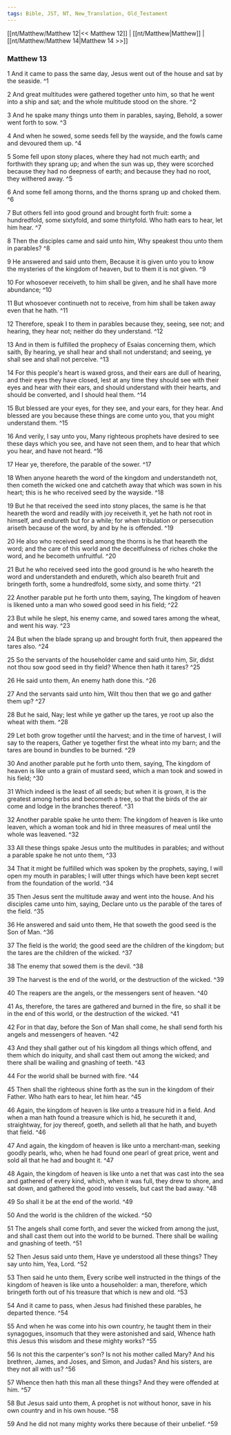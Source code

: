 ```yaml
---
tags: Bible, JST, NT, New_Translation, Old_Testament
---
```


[[nt/Matthew/Matthew 12|<< Matthew 12]] | [[nt/Matthew|Matthew]] | [[nt/Matthew/Matthew 14|Matthew 14 >>]]

### Matthew 13

1 And it came to pass the same day, Jesus went out of the house and sat by the seaside.  ^1

2 And great multitudes were gathered together unto him, so that he went into a ship and sat; and the whole multitude stood on the shore.  ^2

3 And he spake many things unto them in parables, saying, Behold, a sower went forth to sow.  ^3

4 And when he sowed, some seeds fell by the wayside, and the fowls came and devoured them up.  ^4

5 Some fell upon stony places, where they had not much earth; and forthwith they sprang up; and when the sun was up, they were scorched because they had no deepness of earth; and because they had no root, they withered away.  ^5

6 And some fell among thorns, and the thorns sprang up and choked them.  ^6

7 But others fell into good ground and brought forth fruit: some a hundredfold, some sixtyfold, and some thirtyfold. Who hath ears to hear, let him hear.  ^7

8 Then the disciples came and said unto him, Why speakest thou unto them in parables?  ^8

9 He answered and said unto them, Because it is given unto you to know the mysteries of the kingdom of heaven, but to them it is not given.  ^9

10 For whosoever receiveth, to him shall be given, and he shall have more abundance;  ^10

11 But whosoever continueth not to receive, from him shall be taken away even that he hath.  ^11

12 Therefore, speak I to them in parables because they, seeing, see not; and hearing, they hear not; neither do they understand.  ^12

13 And in them is fulfilled the prophecy of Esaias concerning them, which saith, By hearing, ye shall hear and shall not understand; and seeing, ye shall see and shall not perceive.  ^13

14 For this people\'s heart is waxed gross, and their ears are dull of hearing, and their eyes they have closed, lest at any time they should see with their eyes and hear with their ears, and should understand with their hearts, and should be converted, and I should heal them.  ^14

15 But blessed are your eyes, for they see, and your ears, for they hear. And blessed are you because these things are come unto you, that you might understand them.  ^15

16 And verily, I say unto you, Many righteous prophets have desired to see these days which you see, and have not seen them, and to hear that which you hear, and have not heard.  ^16

17 Hear ye, therefore, the parable of the sower.  ^17

18 When anyone heareth the word of the kingdom and understandeth not, then cometh the wicked one and catcheth away that which was sown in his heart; this is he who received seed by the wayside.  ^18

19 But he that received the seed into stony places, the same is he that heareth the word and readily with joy receiveth it, yet he hath not root in himself, and endureth but for a while; for when tribulation or persecution ariseth because of the word, by and by he is offended.  ^19

20 He also who received seed among the thorns is he that heareth the word; and the care of this world and the deceitfulness of riches choke the word, and he becometh unfruitful.  ^20

21 But he who received seed into the good ground is he who heareth the word and understandeth and endureth, which also beareth fruit and bringeth forth, some a hundredfold, some sixty, and some thirty.  ^21

22 Another parable put he forth unto them, saying, The kingdom of heaven is likened unto a man who sowed good seed in his field;  ^22

23 But while he slept, his enemy came, and sowed tares among the wheat, and went his way.  ^23

24 But when the blade sprang up and brought forth fruit, then appeared the tares also.  ^24

25 So the servants of the householder came and said unto him, Sir, didst not thou sow good seed in thy field? Whence then hath it tares?  ^25

26 He said unto them, An enemy hath done this.  ^26

27 And the servants said unto him, Wilt thou then that we go and gather them up?  ^27

28 But he said, Nay; lest while ye gather up the tares, ye root up also the wheat with them.  ^28

29 Let both grow together until the harvest; and in the time of harvest, I will say to the reapers, Gather ye together first the wheat into my barn; and the tares are bound in bundles to be burned.  ^29

30 And another parable put he forth unto them, saying, The kingdom of heaven is like unto a grain of mustard seed, which a man took and sowed in his field;  ^30

31 Which indeed is the least of all seeds; but when it is grown, it is the greatest among herbs and becometh a tree, so that the birds of the air come and lodge in the branches thereof.  ^31

32 Another parable spake he unto them: The kingdom of heaven is like unto leaven, which a woman took and hid in three measures of meal until the whole was leavened.  ^32

33 All these things spake Jesus unto the multitudes in parables; and without a parable spake he not unto them,  ^33

34 That it might be fulfilled which was spoken by the prophets, saying, I will open my mouth in parables; I will utter things which have been kept secret from the foundation of the world.  ^34

35 Then Jesus sent the multitude away and went into the house. And his disciples came unto him, saying, Declare unto us the parable of the tares of the field.  ^35

36 He answered and said unto them, He that soweth the good seed is the Son of Man.  ^36

37 The field is the world; the good seed are the children of the kingdom; but the tares are the children of the wicked.  ^37

38 The enemy that sowed them is the devil.  ^38

39 The harvest is the end of the world, or the destruction of the wicked.  ^39

40 The reapers are the angels, or the messengers sent of heaven.  ^40

41 As, therefore, the tares are gathered and burned in the fire, so shall it be in the end of this world, or the destruction of the wicked.  ^41

42 For in that day, before the Son of Man shall come, he shall send forth his angels and messengers of heaven.  ^42

43 And they shall gather out of his kingdom all things which offend, and them which do iniquity, and shall cast them out among the wicked; and there shall be wailing and gnashing of teeth.  ^43

44 For the world shall be burned with fire.  ^44

45 Then shall the righteous shine forth as the sun in the kingdom of their Father. Who hath ears to hear, let him hear.  ^45

46 Again, the kingdom of heaven is like unto a treasure hid in a field. And when a man hath found a treasure which is hid, he secureth it and, straightway, for joy thereof, goeth, and selleth all that he hath, and buyeth that field.  ^46

47 And again, the kingdom of heaven is like unto a merchant-man, seeking goodly pearls, who, when he had found one pearl of great price, went and sold all that he had and bought it.  ^47

48 Again, the kingdom of heaven is like unto a net that was cast into the sea and gathered of every kind, which, when it was full, they drew to shore, and sat down, and gathered the good into vessels, but cast the bad away.  ^48

49 So shall it be at the end of the world.  ^49

50 And the world is the children of the wicked.  ^50

51 The angels shall come forth, and sever the wicked from among the just, and shall cast them out into the world to be burned. There shall be wailing and gnashing of teeth.  ^51

52 Then Jesus said unto them, Have ye understood all these things? They say unto him, Yea, Lord.  ^52

53 Then said he unto them, Every scribe well instructed in the things of the kingdom of heaven is like unto a householder: a man, therefore, which bringeth forth out of his treasure that which is new and old.  ^53

54 And it came to pass, when Jesus had finished these parables, he departed thence.  ^54

55 And when he was come into his own country, he taught them in their synagogues, insomuch that they were astonished and said, Whence hath this Jesus this wisdom and these mighty works?  ^55

56 Is not this the carpenter\'s son? Is not his mother called Mary? And his brethren, James, and Joses, and Simon, and Judas? And his sisters, are they not all with us?  ^56

57 Whence then hath this man all these things? And they were offended at him.  ^57

58 But Jesus said unto them, A prophet is not without honor, save in his own country and in his own house.  ^58

59 And he did not many mighty works there because of their unbelief.  ^59

 
